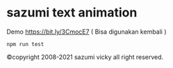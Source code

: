 # sazumi text animation

Demo https://bit.ly/3CmocE7 ( Bisa digunakan kembali )

```shell
npm run test
```
©copyright 2008-2021 sazumi vicky all right reserved.
